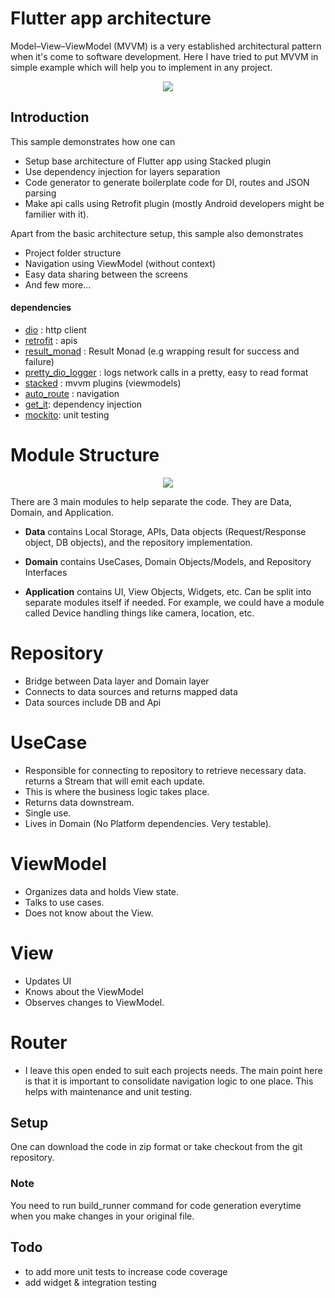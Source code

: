 # Flutter app architecture

Model–View–ViewModel (MVVM) is a very established architectural pattern when it's come to software development. Here I have tried to put MVVM in simple example which will help you to implement in any project.

<p align="center">
  <img src="https://uploads.toptal.io/blog/image/127608/toptal-blog-image-1543413671794-80993a19fea97477524763c908b50a7a.png" />
</p>

## Introduction

This sample demonstrates how one can

- Setup base architecture of Flutter app using Stacked plugin
- Use dependency injection for layers separation
- Code generator to generate boilerplate code for DI, routes and JSON parsing
- Make api calls using Retrofit plugin (mostly Android developers might be familier with it).

Apart from the basic architecture setup, this sample also demonstrates

- Project folder structure
- Navigation using ViewModel (without context)
- Easy data sharing between the screens
- And few more...

#### dependencies

- [dio](https://pub.dev/packages/dio) : http client
- [retrofit](https://pub.dev/packages/retrofit) : apis 
- [result_monad](https://pub.dev/packages/result_monad) : Result Monad (e.g wrapping result for success and failure) 
- [pretty_dio_logger](https://pub.dev/packages/pretty_dio_logger) : logs network calls in a pretty, easy to read format 
- [stacked](https://pub.dev/packages/stacked) : mvvm plugins (viewmodels) 
- [auto_route](https://pub.dev/packages/auto_route) : navigation 
- [get_it](https://pub.dev/packages/get_it): dependency injection
- [mockito](https://pub.dev/packages/mockito): unit testing

# Module Structure

<p align="center">
  <img src="https://camo.githubusercontent.com/a5485a38e6af7aa1055807a47e1833fc9a35eb7b997940b26936dcffae760623/68747470733a2f2f6d69726f2e6d656469756d2e636f6d2f6d61782f3737322f302a73664344456235373157442d374566502e6a7067" />
</p>

There are 3 main modules to help separate the code. They are Data, Domain, and Application.

- **Data** contains Local Storage, APIs, Data objects (Request/Response object, DB objects), and the repository implementation.

- **Domain** contains UseCases, Domain Objects/Models, and Repository Interfaces

- **Application** contains UI, View Objects, Widgets, etc. Can be split into separate modules itself if needed. For example, we could have a module called Device handling things like camera, location, etc.

# Repository
- Bridge between Data layer and Domain layer
- Connects to data sources and returns mapped data
- Data sources include DB and Api

# UseCase
- Responsible for connecting to repository to retrieve necessary data. returns a Stream that will emit each update.
- This is where the business logic takes place.
- Returns data downstream.
- Single use.
- Lives in Domain (No Platform dependencies. Very testable).

# ViewModel
- Organizes data and holds View state.
- Talks to use cases.
- Does not know about the View.

# View
- Updates UI
- Knows about the ViewModel
- Observes changes to ViewModel.

# Router
- I leave this open ended to suit each projects needs. The main point here is that it is important to consolidate navigation logic to one place. This helps with maintenance and unit testing.

## Setup

One can download the code in zip format or take checkout from the git repository.

### Note
You need to run build_runner command for code generation everytime when you make changes in your original file.

## Todo
- to add more unit tests to increase code coverage
- add widget & integration testing
